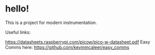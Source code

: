 # hello!

This is a project for modern instrumentation.

Useful links:

https://datasheets.raspberrypi.com/picow/pico-w-datasheet.pdf
Easy Comms here: https://github.com/kevinmcaleer/easy_comms
